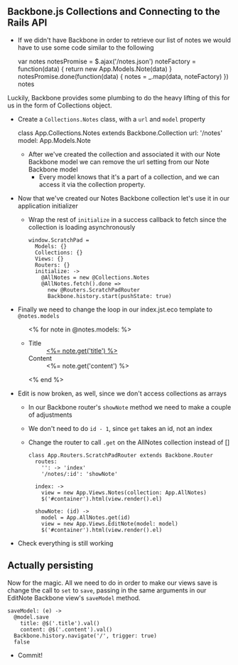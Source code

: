 Backbone.js Collections and Connecting to the Rails API
--

- If we didn't have Backbone in order to retrieve our list of notes we would
  have to use some code similar to the following

    var notes
    notesPromise = $.ajax('/notes.json')
    noteFactory = function(data) { return new App.Models.Note(data) }
    notesPromise.done(function(data) { notes = _.map(data, noteFactory) })
    notes


Luckily, Backbone provides some plumbing to do the heavy lifting of this
for us in the form of Collections object.

- Create a `Collections.Notes` class, with a `url` and `model` property

    class App.Collections.Notes extends Backbone.Collection
      url: '/notes'
      model: App.Models.Note

  - After we've created the collection and associated it with our Note Backbone
    model we can remove the url setting from our Note Backbone model
    - Every model knows that it's a part of a collection, and we can access it via
      the collection property.
- Now that we've created our Notes Backbone collection let's use it in our application
  initializer
  - Wrap the rest of `initialize` in a success callback to fetch since the
    collection is loading asynchronously

        window.ScratchPad =
          Models: {}
          Collections: {}
          Views: {}
          Routers: {}
          initialize: ->
            @AllNotes = new @Collections.Notes
            @AllNotes.fetch().done =>
              new @Routers.ScratchPadRouter
              Backbone.history.start(pushState: true)

- Finally we need to change the loop in our index.jst.eco template to `@notes.models`

    <ul>
      <% for note in @notes.models: %>
        <li>
          <dl>
            <dt>Title</dt>
            <dd><a href="/notes/<%= note.id  %>"><%= note.get('title') %></a></dd>
            <dt>Content</dt>
            <dd><%= note.get('content') %></dd>
          </dl>
        </li>
      <% end %>
    </ul>

- Edit is now broken, as well, since we don't access collections as arrays
  - In our Backbone router's `showNote` method we need to make a couple of adjustments
  - We don't need to do `id - 1`, since `get` takes an id, not an index
  - Change the router to call `.get` on the AllNotes collection instead of []

        class App.Routers.ScratchPadRouter extends Backbone.Router
          routes:
            '': -> 'index'
            '/notes/:id': 'showNote'

          index: ->
            view = new App.Views.Notes(collection: App.AllNotes)
            $('#container').html(view.render().el)

          showNote: (id) ->
            model = App.AllNotes.get(id)
            view = new App.Views.EditNote(model: model)
            $('#container').html(view.render().el)

- Check everything is still working

Actually persisting
--

Now for the magic. All we need to do in order to make our views save is change
the call to `set` to `save`, passing in the same arguments in our EditNote
Backbone view's `saveModel` method.

    saveModel: (e) ->
      @model.save
        title: @$('.title').val()
        content: @$('.content').val()
      Backbone.history.navigate('/', trigger: true)
      false

- Commit!
